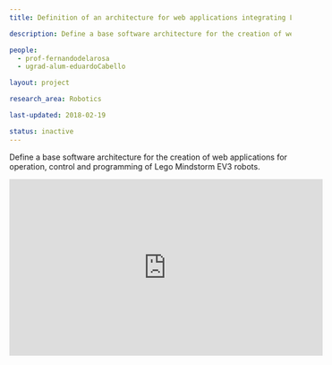 ```yaml
---
title: Definition of an architecture for web applications integrating Lego Mindstorm EV3.

description: Define a base software architecture for the creation of web applications for operation, control and programming of Lego Mindstorm EV3 robots.

people:
  - prof-fernandodelarosa
  - ugrad-alum-eduardoCabello

layout: project

research_area: Robotics

last-updated: 2018-02-19

status: inactive
---
```


Define a base software architecture for the creation of web applications for operation, control and programming of Lego Mindstorm EV3 robots.

<center> 
  <iframe width="560" height="315" src="https://www.youtube.com/embed/u2lfPUpbOe8" title="YouTube video player" frameborder="0" allow="accelerometer; autoplay; clipboard-write; encrypted-media; gyroscope; picture-in-picture" allowfullscreen></iframe>
</center>
